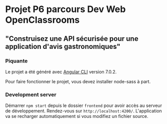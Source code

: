 # Projet P6 parcours Dev Web OpenClassrooms #

## "Construisez une API sécurisée pour une application d'avis gastronomiques" ##

### Piquante ###

Le projet a été généré avec [Angular CLI](https://github.com/angular/angular-cli) version 7.0.2.

Pour faire fonctionner le projet, vous devez installer node-sass à part.

### Development server ###

Démarrer `npm start` depuis le dossier `frontend` pour avoir accès au serveur de développement. Rendez-vous sur `http://localhost:4200/`. L'application va se recharger automatiquement si vous modifiez un fichier source.

